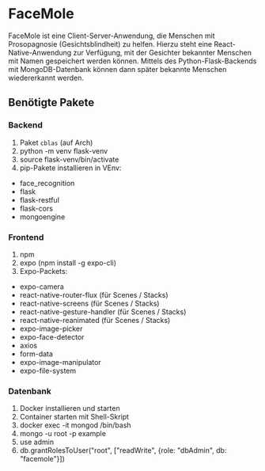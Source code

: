 # FaceMole

FaceMole ist eine Client-Server-Anwendung, die Menschen mit Prosopagnosie (Gesichtsblindheit) zu helfen. Hierzu steht eine React-Native-Anwendung zur Verfügung, mit der Gesichter bekannter Menschen mit Namen gespeichert werden können. Mittels des Python-Flask-Backends mit MongoDB-Datenbank können dann später bekannte Menschen wiedererkannt werden.

## Benötigte Pakete

### Backend

1. Paket <code>cblas</code> (auf Arch)
2. python -m venv flask-venv
3. source flask-venv/bin/activate
4. pip-Pakete installieren in VEnv:
  * face_recognition
  * flask
  * flask-restful
  * flask-cors
  * mongoengine


### Frontend

1. npm
2. expo (npm install -g expo-cli)
3. Expo-Packets:
* expo-camera
* react-native-router-flux (für Scenes / Stacks)
* react-native-screens (für Scenes / Stacks)
* react-native-gesture-handler (für Scenes / Stacks)
* react-native-reanimated (für Scenes / Stacks)
* expo-image-picker
* expo-face-detector
* axios
* form-data
* expo-image-manipulator
* expo-file-system

### Datenbank

1. Docker installieren und starten
2. Container starten mit Shell-Skript
3. docker exec -it mongod /bin/bash
4. mongo -u root -p example
5. use admin
6. db.grantRolesToUser("root", ["readWrite", {role: "dbAdmin", db: "facemole"}])
